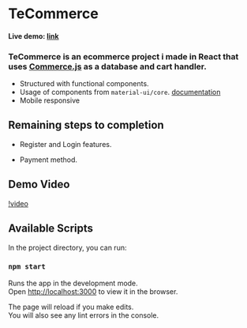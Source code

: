 # TeCommerce

#### Live demo: [link](https://tecommerce.netlify.app/)

### TeCommerce is an ecommerce project i made in React that uses [Commerce.js](https://commercejs.com/) as a database and cart handler.
* Structured with functional components.
* Usage of components from `material-ui/core`. [documentation](https://next.material-ui.com/)
* Mobile responsive

## Remaining steps to completion

* Register and Login features.

* Payment method.


## Demo Video


[!video](https://user-images.githubusercontent.com/79989252/126049791-169e2377-f005-4fa9-a114-1fbca492719d.mp4)



## Available Scripts

In the project directory, you can run:

### `npm start`

Runs the app in the development mode.\
Open [http://localhost:3000](http://localhost:3000) to view it in the browser.

The page will reload if you make edits.\
You will also see any lint errors in the console.
